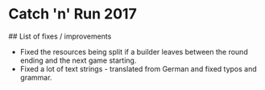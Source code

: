 # Catch 'n' Run 2017

## List of fixes / improvements

* Fixed the resources being split if a builder leaves between the round ending and the next game starting.
* Fixed a lot of text strings - translated from German and fixed typos and grammar.
